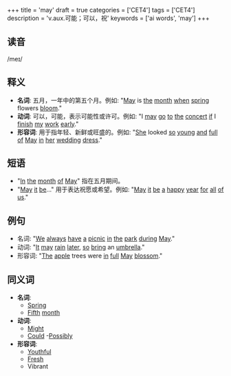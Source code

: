 +++
title = 'may'
draft = true
categories = ['CET4']
tags = ['CET4']
description = 'v.aux.可能；可以，祝'
keywords = ['ai words', 'may']
+++

## 读音
/meɪ/

## 释义
- **名词**: 五月，一年中的第五个月。例如: "[May](/post/may/) is [the](/post/the/) [month](/post/month/) [when](/post/when/) [spring](/post/spring/) flowers [bloom](/post/bloom/)."
- **动词**: 可以，可能，表示可能性或许可。例如: "I [may](/post/may/) [go](/post/go/) [to](/post/to/) [the](/post/the/) [concert](/post/concert/) [if](/post/if/) I [finish](/post/finish/) [my](/post/my/) [work](/post/work/) [early](/post/early/)."
- **形容词**: 用于指年轻、新鲜或旺盛的。例如: "[She](/post/she/) looked [so](/post/so/) [young](/post/young/) [and](/post/and/) [full](/post/full/) [of](/post/of/) [May](/post/may/) [in](/post/in/) [her](/post/her/) [wedding](/post/wedding/) [dress](/post/dress/)."

## 短语
- "[In](/post/in/) [the](/post/the/) [month](/post/month/) [of](/post/of/) [May](/post/may/)" 指在五月期间。
- "[May](/post/may/) [it](/post/it/) [be](/post/be/)..." 用于表达祝愿或希望。例如: "[May](/post/may/) [it](/post/it/) [be](/post/be/) [a](/post/a/) [happy](/post/happy/) [year](/post/year/) [for](/post/for/) [all](/post/all/) [of](/post/of/) [us](/post/us/)."

## 例句
- 名词: "[We](/post/we/) [always](/post/always/) [have](/post/have/) [a](/post/a/) [picnic](/post/picnic/) [in](/post/in/) [the](/post/the/) [park](/post/park/) [during](/post/during/) [May](/post/may/)."
- 动词: "[It](/post/it/) [may](/post/may/) [rain](/post/rain/) [later](/post/later/), [so](/post/so/) [bring](/post/bring/) an [umbrella](/post/umbrella/)."
- 形容词: "[The](/post/the/) [apple](/post/apple/) trees were [in](/post/in/) [full](/post/full/) [May](/post/may/) [blossom](/post/blossom/)."

## 同义词
- **名词**:
  - [Spring](/post/spring/)
  - [Fifth](/post/fifth/) [month](/post/month/)
- **动词**:
  - [Might](/post/might/)
  - [Could](/post/could/)
  -[Possibly](/post/possibly/)
- **形容词**:
  - [Youthful](/post/youthful/)
  - [Fresh](/post/fresh/)
  - Vibrant
